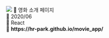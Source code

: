 <img src="https://capsule-render.vercel.app/api?type=wave&color=auto&reversal=true&height=200&section=heade&text=Movieapp&textBg=true&fontSize=40&fontColor=auto&animation=fadeIn" />
📝 영화 소개 페이지<br>
📅 2020/06<br>
🔨 React<br>
🔗 <b>https://hr-park.github.io/movie_app/</b>
